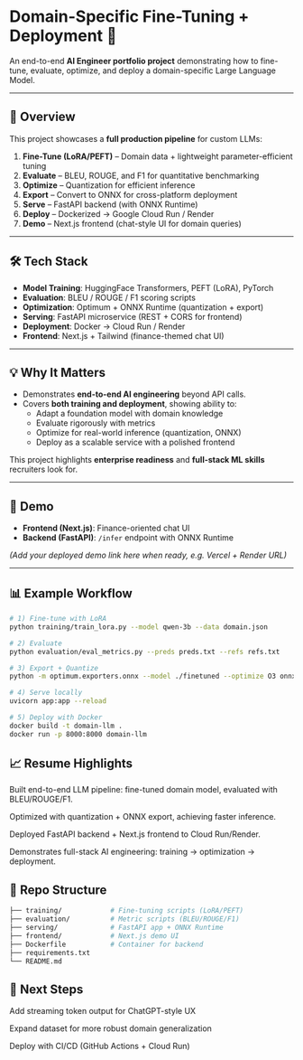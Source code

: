 ﻿# Domain-Specific Fine-Tuning + Deployment 🚀

An end-to-end **AI Engineer portfolio project** demonstrating how to fine-tune, evaluate, optimize, and deploy a domain-specific Large Language Model.

---

## 🔎 Overview  
This project showcases a **full production pipeline** for custom LLMs:  

1. **Fine-Tune (LoRA/PEFT)** – Domain data + lightweight parameter-efficient tuning  
2. **Evaluate** – BLEU, ROUGE, and F1 for quantitative benchmarking  
3. **Optimize** – Quantization for efficient inference  
4. **Export** – Convert to ONNX for cross-platform deployment  
5. **Serve** – FastAPI backend (with ONNX Runtime)  
6. **Deploy** – Dockerized → Google Cloud Run / Render  
7. **Demo** – Next.js frontend (chat-style UI for domain queries)

---

## 🛠️ Tech Stack  
- **Model Training**: HuggingFace Transformers, PEFT (LoRA), PyTorch  
- **Evaluation**: BLEU / ROUGE / F1 scoring scripts  
- **Optimization**: Optimum + ONNX Runtime (quantization + export)  
- **Serving**: FastAPI microservice (REST + CORS for frontend)  
- **Deployment**: Docker → Cloud Run / Render  
- **Frontend**: Next.js + Tailwind (finance-themed chat UI)

---

## 💡 Why It Matters  
- Demonstrates **end-to-end AI engineering** beyond API calls.  
- Covers **both training and deployment**, showing ability to:  
  - Adapt a foundation model with domain knowledge  
  - Evaluate rigorously with metrics  
  - Optimize for real-world inference (quantization, ONNX)  
  - Deploy as a scalable service with a polished frontend  

This project highlights **enterprise readiness** and **full-stack ML skills** recruiters look for.

---

## 🚀 Demo  
- **Frontend (Next.js)**: Finance-oriented chat UI  
- **Backend (FastAPI)**: `/infer` endpoint with ONNX Runtime  

*(Add your deployed demo link here when ready, e.g. Vercel + Render URL)*

---

## 📊 Example Workflow
```bash
# 1) Fine-tune with LoRA
python training/train_lora.py --model qwen-3b --data domain.json

# 2) Evaluate
python evaluation/eval_metrics.py --preds preds.txt --refs refs.txt

# 3) Export + Quantize
python -m optimum.exporters.onnx --model ./finetuned --optimize O3 onnx/

# 4) Serve locally
uvicorn app:app --reload

# 5) Deploy with Docker
docker build -t domain-llm .
docker run -p 8000:8000 domain-llm
```

## 📈 Resume Highlights

Built end-to-end LLM pipeline: fine-tuned domain model, evaluated with BLEU/ROUGE/F1.

Optimized with quantization + ONNX export, achieving faster inference.

Deployed FastAPI backend + Next.js frontend to Cloud Run/Render.

Demonstrates full-stack AI engineering: training → optimization → deployment.

## 📂 Repo Structure
```bash
├── training/            # Fine-tuning scripts (LoRA/PEFT)
├── evaluation/          # Metric scripts (BLEU/ROUGE/F1)
├── serving/             # FastAPI app + ONNX Runtime
├── frontend/            # Next.js demo UI
├── Dockerfile           # Container for backend
├── requirements.txt     
└── README.md
```
## 🔮 Next Steps

Add streaming token output for ChatGPT-style UX

Expand dataset for more robust domain generalization

Deploy with CI/CD (GitHub Actions + Cloud Run)